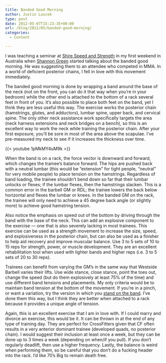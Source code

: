 ```yaml
---
title: Banded Good Morning
author: Justin Lascek
type: post
date: 2012-05-07T15:23:35+00:00
url: /blog/2012/05/banded-good-morning/
categories:
  - Content

---
```

I was teaching a seminar at <a href="http://shirespeedandstrength.com.au/" target="_blank">Shire Speed and Strength</a> in my first weekend in Australia when <a href="http://warriorperformance.com.au" target="_blank">Shannon Green</a> started talking about the banded good morning. He was suggesting them to an attendee who competed in MMA. In a world of deficient posterior chains, I fell in love with this movement immediately.
  

  
The banded good morning is done by wrapping a band around the base of the neck (not on the front, you can do it that way when you&#8217;re in your bedroom) while the other end is attached to the bottom of a rack several feet in front of you. It&#8217;s also possible to place both feet on the band, yet I think they are less useful this way. The exercise works the posterior chain (hamstrings, glutes, and adductors), lumbar spine, upper back, and cervical spine. The only other neck assistance work specifically targets the area (neck harness extensions and neck bridges on a bench), so this is an excellent way to work the neck while training the posterior chain. After your first exposure, you&#8217;ll be sore in most of the area above the scapulae. I&#8217;ve pre-measured my neck to see if it increases the thickness over time.
  

  
{{< youtube 1pMkMY4uM9k >}}
  

  
When the band is on a rack, the force vector is downward and forward, which changes the trainee&#8217;s balance forward. The hips are pushed back with a neutral lumbar (this would be &#8220;extension&#8221; for tight people, &#8220;neutral&#8221; for very mobile people) to place tension on the hamstrings. Regardless of band loading, the trainee shouldn&#8217;t bend down so far that their lumbar unlocks or flexes; if the lumbar flexes, then the hamstrings slacken. This is a common error in the barbell GM or RDL; the trainee lowers the back below horizontal and flexes the lumbar or knees. In the banded GM on the rack, the trainee will only need to achieve a 45 degree back angle (or slightly more) to achieve good hamstring tension.
  

  
Also notice the emphasis on speed out of the bottom by driving through the band with the base of the neck. This can add an explosive component to the exercise &#8212; one that is also severely lacking in most trainees. This exercise can be used as a strength movement to increase the size, speed, and explosiveness in the posterior chain, but can also be used as a finisher to help aid recovery and improve muscular balance. Use 3 to 5 sets of 10 to 15 reps for strength, power, or muscle development. They are an excellent rehabilitation tool when used with lighter bands and higher reps (i.e. 3 to 5 sets of 20 to 30 reps).
  

  
Trainees can benefit from varying the GM&#8217;s in the same way that Westside Barbell varies their lifts. Use wide stance, close stance, point the toes out, change the speed (but do them explosively at least 75% of the time) and use different band tensions and placements. My only criteria would be to maintain band tension at the bottom of the movement. If you&#8217;re in a pinch, or want a variation, try the version in which you <a href="http://youtu.be/fTxTFVELEzQ" target="_blank">stand on the band</a>. I&#8217;ve done them this way, but I think they are better when attached to a rack because it provides a unique angle of tension.
  

  
Again, this is an excellent exercise that I am in love with. If I could marry and divorce an exercise, this would be it. It can be thrown in at the end of any type of training day. They are perfect for CrossFitters given that CF often results in a very anterior dominant trainee (developed quads, no posterior chain). I would suggest their inclusion at least once a week, but they can be done up to 3 times a week (depending on when/if you pull). If you don&#8217;t regularly deadlift, then use a higher frequency. Lastly, the balance is weird when performing them, so be careful that you don&#8217;t do a fucking header into the rack. I&#8217;d like 70&#8217;s Big to remain death free.
